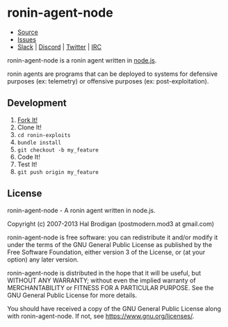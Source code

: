 # ronin-agent-node

* [Source](https://github.com/ronin-rb/ronin-agent-node)
* [Issues](https://github.com/ronin-rb/ronin-agent-node/issues)
* [Slack](https://ronin-rb.slack.com) |
  [Discord](https://discord.gg/6WAb3PsVX9) |
  [Twitter](https://twitter.com/ronin_rb) |
  [IRC](https://ronin-rb.dev/irc/)

ronin-agent-node is a ronin agent written in [node.js].

ronin agents are programs that can be deployed to systems for defensive purposes
(ex: telemetry) or offensive purposes (ex: post-exploitation).

## Development

1. [Fork It!](https://github.com/ronin-rb/ronin-agent-node/fork)
2. Clone It!
3. `cd ronin-exploits`
4. `bundle install`
5. `git checkout -b my_feature`
6. Code It!
7. Test It!
8. `git push origin my_feature`

## License

ronin-agent-node - A ronin agent written in node.js.

Copyright (c) 2007-2013 Hal Brodigan (postmodern.mod3 at gmail.com)

ronin-agent-node is free software: you can redistribute it and/or modify
it under the terms of the GNU General Public License as published by
the Free Software Foundation, either version 3 of the License, or
(at your option) any later version.

ronin-agent-node is distributed in the hope that it will be useful,
but WITHOUT ANY WARRANTY; without even the implied warranty of
MERCHANTABILITY or FITNESS FOR A PARTICULAR PURPOSE.  See the
GNU General Public License for more details.

You should have received a copy of the GNU General Public License
along with ronin-agent-node.  If not, see <https://www.gnu.org/licenses/>.

[node.js]: https://nodejs.org/en/
